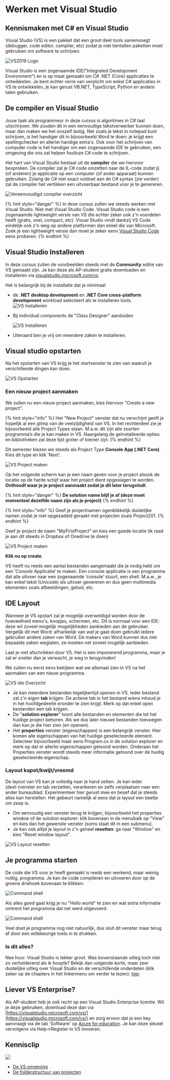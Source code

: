 # Werken met Visual Studio

## Kennismaken met C\# en Visual Studio

Visual Studio \(VS\) is een pakket dat een groot deel tools samenvoegt \(debugger, code editor, compiler, etc\) zodat je niet tientallen paketten moet gebruiken om software te schrijven.

![VS2019 Logo](../../.gitbook/assets/vslogo%20%282%29.png)

Visual Studio is een zogenaamde IDE\("Integrated Development Environment"\) en is op maat gemaakt om C\# .NET \(Core\) applicaties te ontwikkelen. Je bent echter verre van verplicht om enkel C\# applicaties in VS te ontwikkelen, je kan gerust VB.NET, TypeScript, Python en andere talen gebruiken.

## De compiler en Visual Studio

Jouw taak als programmeur in deze cursus is algoritmes in C\# taal uitschrijven. We zouden dit in een eenvoudige tekstverwerker kunnen doen, maar dan maken we het onszelf lastig. Net zoals je tekst in notepad kunt schrijven, is het handiger dit in bijvoorbeeld Word te doen: je krijgt een spellingchecker en allerlei handige extra's. Ook voor het schrijven van computer code is het handiger om een zogenaamde IDE te gebruiken, een omgeving die ons zal helpen foutloze C\# code te schrijven.

Het hart van Visual Studio bestaat uit de **compiler** die we hiervoor besproken. De compiler zal je C\# code omzetten naar de IL-code zodat jij \(of anderen\) je applicatie op een computer \(of ander apparaat\) kunnen gebruiken. Zolang de C\# niet exact voldoet aan de C\# syntax \(zie verder\) zal de compiler het vertikken een uitvoerbaar bestand voor je te genereren.

![Vereenvoudigd compiler overzicht](../../.gitbook/assets/compilereenvoudig%20%282%29.png)

{% hint style="danger" %}
In deze cursus zullen we steeds werken met Visual Studio. Niet met Visual Studio Code. Visual Studio code is een zogenaamde lightweight versie van VS die echter zeker ook z'n voordelen heeft \(gratis, snel, compact, etc\). Visual Studio vindt dankzij VS Code eindelijk ook z'n weg op andere platformen dan enkel die van Microsoft. Zoek je een lightweight versie dan moet je zeker eens [Visual Studio Code](https://code.visualstudio.com/) eens proberen.
{% endhint %}

## Visual Studio Installeren

In deze cursus zullen de voorbeelden steeds met de **Community** editie van VS gemaakt zijn. Je kan deze als AP-student gratis downloaden en installeren via [visualstudio.microsoft.com/vs](https://visualstudio.microsoft.com/vs/).

Het is belangrijk bij de installatie dat je minimaal

* de **.NET desktop development** en **.NET Core cross-platform development**  workload selecteert als te installeren tools. ![VS Installeren](../../.gitbook/assets/vsinstall%20%282%29.png)
* Bij individual components de "Class Designer" aanduiden

  ![VS Installeren](../../.gitbook/assets/vsinstallclassdesigner.png)

* Uiteraard ben je vrij om meerdere zaken te installeren.

## Visual studio opstarten

Na het opstarten van VS krijg je het startvenster te zien van waaruit je verschillende dingen kan doen.

![VS Opstarten](../../.gitbook/assets/vsstart%20%282%29.png)

### Een nieuw project aanmaken

We zullen nu een nieuw project aanmaken, kies hiervoor "Create a new project".

{% hint style="info" %}
Het "New Project" venster dat nu verschijnt geeft je hopelijk al een glimp van de veelzijdigheid van VS. In het rechterdeel zie je bijvoorbeeld alle Project Types staan. M.a.w. dit zijn alle soorten programma’s die je kan maken in VS. Naargelang de geïnstalleerde opties en bibliotheken zal deze lijst groter of kleiner zijn.
{% endhint %}

Dit semester kiezen we steeds als Project Type **Console App \(.NET Core\)**. Kies dit type en klik 'Next'.

![VS Project maken](../../.gitbook/assets/vsproject%20%282%29.png)

Op het volgende scherm kan je een naam geven voor je project alsook de locatie op de harde schijf waar het project dient opgeslagen te worden. **Onthoudt waar je je project aanmaakt zodat je dit later terugvindt**.

{% hint style="danger" %}
**De solution name blijf je af \(deze moet momenteel dezelfde naam zijn als je project\)**
{% endhint %}

{% hint style="info" %}
Geef je projectnamen ogenblikkelijk duidelijke namen zodat je niet opgezadeld geraakt met projecten zoals Project201.
{% endhint %}

Geef je project de naam "MyFirstProject" en kies een goede locatie \(ik raad je aan dit steeds in Dropbox of Onedrive te doen\)

![VS Project maken](../../.gitbook/assets/vsprojectname%20%281%29.PNG)

**Klik nu op create**.

VS heeft nu reeds een aantal bestanden aangemaakt die je nodig hebt om een ‘Console Applicatie’ te maken. Een console applicatie is een programma dat alle uitvoer naar een zogenaamde ‘console’ stuurt, een shell. M.a.w., je kan enkel tekst \(Unicode\) als uitvoer genereren en dus geen multimedia elementen zoals afbeeldingen, geluid, etc.

## IDE Layout

Wanneer je VS opstart zal je mogelijk overweldigd worden door de hoeveelheid menu's, knopjes, schermen, etc. Dit is normaal voor een IDE: deze wil zoveel mogelijk mogelijkheden aanbieden aan de gebruiker. Vergelijk dit met Word: afhankelijk van wat je gaat doen gebruikt iedere gebruiker andere zaken van Word. De makers van Word kunnen dus niet bepaalde zaken weglaten, ze moeten net zoveel mogelijk aanbieden.

Laat je niet afschrikken door VS. Het is een imponerend programma, maar je zal er sneller dan je verwacht, je weg in terugvinden!

We zullen nu eerst eens bekijken wat we allemaal zien in VS na het aanmaken van een nieuw programma.

![VS Ide Overzicht](../../.gitbook/assets/vside%20%282%29.png)

* Je kan meerdere bestanden tegelijkertijd openen in VS. Ieder bestand zal z'n eigen **tab** krijgen. De actieve tab is het bestand wiens inhoud je in het hoofdgedeelte eronder te zien krijgt. Merk op dat enkel open bestanden een tab krijgen.
* De "**solution explorer**" toont alle bestanden en elementen die tot het huidige project behoren. Als we dus later nieuwe bestanden toevoegen dan kan je die hier zien \(en openen\).
* Het **properties** venster \(eigenschappen\) is een belangrijk venster. Hier komen alle eigenschappen van het huidige geselecteerde element. Selecteer bijvoorbeeld maar eens Program.cs in de solution explorer en merk op dat er allerlei eigenschappen getoond worden. Onderaan het Properties venster wordt steeds meer informatie getoond over de huidig geselecteerde eigenschap.

### Layout kapot/kwijt/vreemd

De layout van VS kan je volledig naar je hand zetten. Je kan ieder \(deel-\)venster en tab verzetten, verankeren en zelfs verplaatsen naar een ander bureaublad. Experimenteer hier gerust mee en besef dat je steeds alles kan herstellen. Het gebeurt namelijk al eens dat je layout een beetje om zeep is:

* Om eenvoudig een venster terug te krijgen, bijvoorbeeld het properties window of de solution explorer: klik bovenaan in de menubalk op "View" en kies dan het gewenste venster \(soms staat dit in een submenu\).
* Je kan ook altijd je layout in z'n geheel **resetten**: ga naar "Window" en kies "Reset window layout".

![VS Layout resetten](../../.gitbook/assets/vsreset%20%282%29.png)

## Je programma starten

De code die VS voor je heeft gemaakt is reeds een werkend, maar weinig nuttig, programma. Je kan de code compileren en uitvoeren door op de groene driehoek bovenaan te klikken:

![Command shell](../../.gitbook/assets/startprogram%20%281%29.PNG)

Als alles goed gaat krijg je nu "Hello world" te zien en wat extra informatie omtrent het programma dat net werd uitgevoerd:

![Command shell](../../.gitbook/assets/vscmd%20%282%29.png)

Veel doet je programma nog niet natuurlijk, dus sluit dit venster maar terug af door een willekeurige toets in te drukken.

### Is dit alles?

Nee hoor. Visual Studio is lekker groot. Was bovenstaande uitleg toch niet zo verhelderend als ik hoopte? Bekijk dan volgende korte, maar zeer duidelijke uitleg over Visual Studio en de verschillende onderdelen \(klik zeker op de chapters in het linkermenu om verder te lezen\): [hier](https://tutorials.visualstudio.com/vs-get-started/intro).

## Liever VS Enterprise?

Als AP-student heb je ook recht op een Visual Studio Enterprise licentie. Wil je deze gebruiken, download deze dan via [https://visualstudio.microsoft.com/vs/](https://visualstudio.microsoft.com/vs/) en zorg ervoor dat je een key aanvraagt via de tab 'Software' op [Azure for education](https://azureforeducation.microsoft.com/devtools). Je kan deze sleutel vervolgens via Help-&gt;Register in VS invoeren.

## Kennisclip

![](../../.gitbook/assets/infoclip%20%282%29.png)

* [De VS omgeving](https://ap.cloud.panopto.eu/Panopto/Pages/Viewer.aspx?id=7f6e9867-6b45-4c98-9255-aacd00880111)
* [De folderstructuur van projecten](https://ap.cloud.panopto.eu/Panopto/Pages/Viewer.aspx?id=f021b918-db11-43e4-93bf-a969006a6868)

